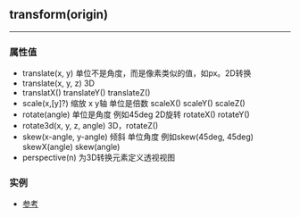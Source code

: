 ## transform(origin)
---
### 属性值
* translate(x, y) 单位不是角度，而是像素类似的值，如px。2D转换
* translate(x, y, z) 3D
* translatX() translateY() translateZ()
* scale(x,[y]?) 缩放 x y轴 单位是倍数 scaleX() scaleY() scaleZ()
* rotate(angle) 单位是角度 例如45deg 2D旋转 rotateX() rotateY()
* rotate3d(x, y, z, angle) 3D，rotateZ()
* skew(x-angle, y-angle) 倾斜 单位角度 例如skew(45deg, 45deg) skewX(angle) skew(angle)
* perspective(n) 为3D转换元素定义透视视图

### 实例
* [参考](https://github.com/duzit/du-css/blob/master/src/transform-2.html)